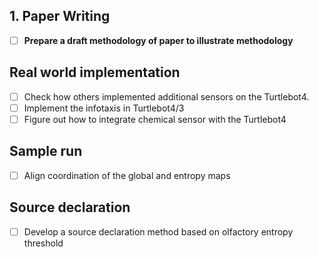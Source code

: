 ## 1. Paper Writing
* [ ] **Prepare a draft methodology of paper to illustrate methodology**

## Real world implementation
* [ ] Check how others implemented additional sensors on the Turtlebot4.
* [ ] Implement the infotaxis in Turtlebot4/3
* [ ] Figure out how to integrate chemical sensor with the Turtlebot4
      
## Sample run
* [ ] Align coordination of the global and entropy maps

## Source declaration
* [ ] Develop a source declaration method based on olfactory entropy threshold

